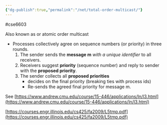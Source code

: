 ```yaml
---
{"dg-publish":true,"permalink":"/net/total-order-multicast/"}
---
```


#cse6603 

Also known as or atomic order multicast


- Processes collectively agree on sequence numbers (or priority) in three rounds.
    1. The sender sends the **message m** _with a unique identifier_ to all receivers.
    2. Receivers suggest **priority** (sequence number) and reply to sender with the **proposed priority**.
    3. The sender collects all **proposed priorities**
        - decides on the final priority (breaking ties with process ids)
        - Re-sends the agreed final priority for message m.


See [https://www.andrew.cmu.edu/course/15-446/applications/ln/l3.html](https://www.andrew.cmu.edu/course/15-446/applications/ln/l3.html)

[https://courses.engr.illinois.edu/cs425/fa2009/L5tmp.pdf](https://courses.engr.illinois.edu/cs425/fa2009/L5tmp.pdf)